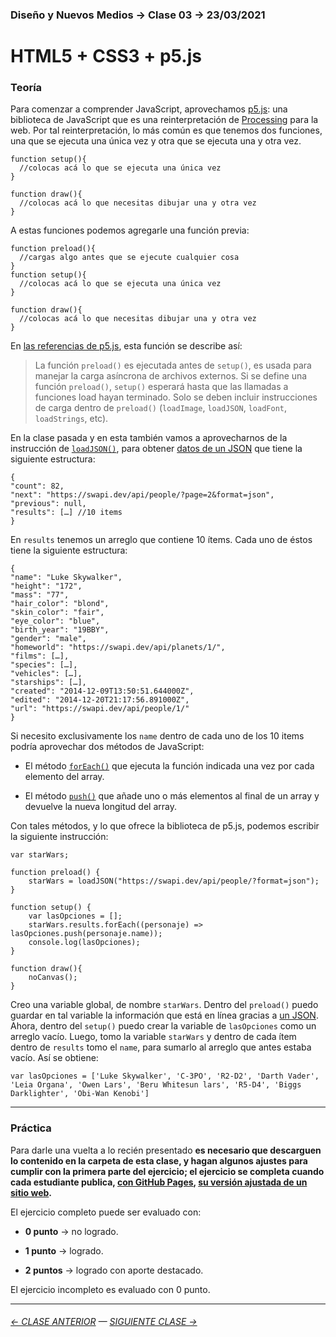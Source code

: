 ### Diseño y Nuevos Medios → Clase 03 → 23/03/2021

# HTML5 + CSS3 + p5.js

### Teoría

Para comenzar a comprender JavaScript, aprovechamos [p5.js](https://p5js.org/es/): una biblioteca de JavaScript que es una reinterpretación de [Processing](https://processing.org/) para la web. Por tal reinterpretación, lo más común es que tenemos dos funciones, una que se ejecuta una única vez y otra que se ejecuta una y otra vez. 

```
function setup(){
  //colocas acá lo que se ejecuta una única vez
}

function draw(){
  //colocas acá lo que necesitas dibujar una y otra vez
}
```

A estas funciones podemos agregarle una función previa:

```
function preload(){
  //cargas algo antes que se ejecute cualquier cosa
}
function setup(){
  //colocas acá lo que se ejecuta una única vez
}

function draw(){
  //colocas acá lo que necesitas dibujar una y otra vez
}
```

En [las referencias de p5.js](https://p5js.org/es/reference/#/p5/preload), esta función se describe así:

> La función `preload()` es ejecutada antes de `setup()`, es usada para manejar la carga asíncrona de archivos externos. Si se define una función `preload()`, `setup()` esperará hasta que las llamadas a funciones load hayan terminado. Solo se deben incluir instrucciones de carga dentro de `preload()` (`loadImage`, `loadJSON`, `loadFont`, `loadStrings`, etc).


En la clase pasada y en esta también vamos a aprovecharnos de la instrucción de [`loadJSON()`](https://p5js.org/es/reference/#/p5/loadJSON), para obtener [datos de un JSON](https://swapi.dev/api/people/?format=json) que tiene la siguiente estructura:

```
{
"count": 82,
"next": "https://swapi.dev/api/people/?page=2&format=json",
"previous": null,
"results": […] //10 items
}
```

En `results` tenemos un arreglo que contiene 10 ítems. Cada uno de éstos tiene la siguiente estructura:

```
{
"name": "Luke Skywalker",
"height": "172",
"mass": "77",
"hair_color": "blond",
"skin_color": "fair",
"eye_color": "blue",
"birth_year": "19BBY",
"gender": "male",
"homeworld": "https://swapi.dev/api/planets/1/",
"films": […],
"species": […],
"vehicles": […],
"starships": […],
"created": "2014-12-09T13:50:51.644000Z",
"edited": "2014-12-20T21:17:56.891000Z",
"url": "https://swapi.dev/api/people/1/"
}
``` 

Si necesito exclusivamente los `name` dentro de cada uno de los 10 items podría aprovechar dos métodos de JavaScript: 

- El método [`forEach()`](https://developer.mozilla.org/es/docs/Web/JavaScript/Reference/Global_Objects/Array/forEach) que ejecuta la función indicada una vez por cada elemento del array.

- El método [`push()`](https://developer.mozilla.org/es/docs/Web/JavaScript/Reference/Global_Objects/Array/push) que añade uno o más elementos al final de un array y devuelve la nueva longitud del array.

Con tales métodos, y lo que ofrece la biblioteca de p5.js, podemos escribir la siguiente instrucción:

```
var starWars;

function preload() {
    starWars = loadJSON("https://swapi.dev/api/people/?format=json");
}

function setup() {
    var lasOpciones = [];
    starWars.results.forEach((personaje) => lasOpciones.push(personaje.name));
    console.log(lasOpciones);
}

function draw(){
    noCanvas();
}
```

Creo una variable global, de nombre `starWars`. Dentro del `preload()` puedo guardar en tal variable la información que está en línea gracias a [un JSON](https://swapi.dev/api/people/?format=json). Ahora, dentro del `setup()` puedo crear la variable de `lasOpciones` como un arreglo vacío. Luego, tomo la variable `starWars` y dentro de cada ítem dentro de `results` tomo el `name`, para sumarlo al arreglo que antes estaba vacío. Así se obtiene:

```
var lasOpciones = ['Luke Skywalker', 'C-3PO', 'R2-D2', 'Darth Vader', 'Leia Organa', 'Owen Lars', 'Beru Whitesun lars', 'R5-D4', 'Biggs Darklighter', 'Obi-Wan Kenobi']
```

- - - - - - - - - - - - -

### Práctica

Para darle una vuelta a lo recién presentado **es necesario que descarguen lo contenido en la carpeta de esta clase, y hagan algunos ajustes para cumplir con la primera parte del ejercicio; el ejercicio se completa cuando cada estudiante publica, [con GitHub Pages](https://docs.github.com/es/free-pro-team@latest/github/working-with-github-pages/configuring-a-publishing-source-for-your-github-pages-site), [su versión ajustada de un sitio web](https://profesorfaco.github.io/dno037-2022/clase-03).**

El ejercicio completo puede ser evaluado con:

- **0 punto** → no logrado.

- **1 punto** → logrado.

- **2 puntos** → logrado con aporte destacado.

El ejercicio incompleto es evaluado con 0 punto.

- - - - - - - 

###### [← CLASE ANTERIOR](https://github.com/profesorfaco/dno037-2022/tree/main/clase-02) — [SIGUIENTE CLASE →](https://github.com/profesorfaco/dno037-2022/tree/main/clase-04)

